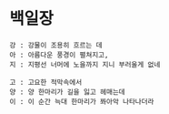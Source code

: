 # 백일장

```
강 : 강물이 조용히 흐르는 데
아 : 아름다운 풍경이 펼쳐지고,
지 : 지평선 너머에 노을까지 지니 부러울게 없네
```

```
고 : 고요한 적막속에서
양 : 양 한마리가 길을 잃고 헤매는데
이 : 이 순간 늑대 한마리가 쫘아악 나타나더라
```